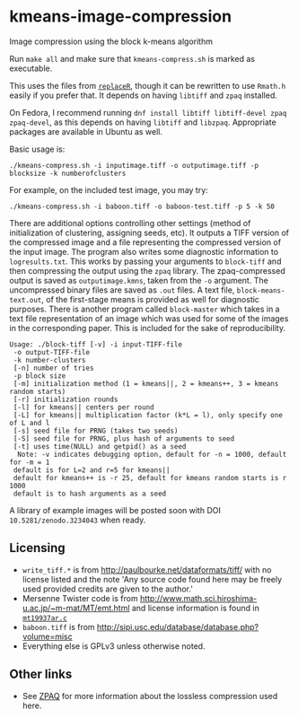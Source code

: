 # kmeans-image-compression
Image compression using the block k-means algorithm

Run `make all` and make sure that `kmeans-compress.sh` is marked as executable.

This uses the files from [`replaceR`](https://www.github.com/gzt/replaceR), 
though it can be rewritten to use `Rmath.h` easily if you prefer that. 
It depends on having `libtiff` and `zpaq` installed. 

On Fedora, I recommend running `dnf install libtiff libtiff-devel zpaq zpaq-devel`, 
as this depends on having `libtiff` and `libzpaq`. Appropriate packages are available 
in Ubuntu as well.

Basic usage is:

`./kmeans-compress.sh -i inputimage.tiff -o outputimage.tiff -p blocksize -k numberofclusters`

For example, on the included test image, you may try:

`./kmeans-compress.sh -i baboon.tiff -o baboon-test.tiff -p 5 -k 50`

There are additional options controlling other settings (method of initialization of clustering,
assigning seeds, etc). It outputs a TIFF version of the compressed image and a file
representing the compressed version of the input image. The program also writes some diagnostic
information to `logresults.txt`. This works by passing your arguments to `block-tiff` and then 
compressing the output using the `zpaq` library. The zpaq-compressed output is saved as 
`outputimage.kmns`, taken from the `-o` argument. 
The uncompressed binary files are saved as `.out` files. A text file,
`block-means-text.out`, of the first-stage means is provided as well for diagnostic purposes.
There is another program called `block-master` which takes in a text file representation of an 
image which was used for some of the images in the corresponding paper. This is included
for the sake of reproducibility. 

```
Usage: ./block-tiff [-v] -i input-TIFF-file 
 -o output-TIFF-file 
 -k number-clusters 
 [-n] number of tries 
 -p block size 
 [-m] initialization method (1 = kmeans||, 2 = kmeans++, 3 = kmeans random starts) 
 [-r] initialization rounds 
 [-l] for kmeans|| centers per round 
 [-L] for kmeans|| multiplication factor (k*L = l), only specify one of L and l 
 [-s] seed file for PRNG (takes two seeds) 
 [-S] seed file for PRNG, plus hash of arguments to seed 
 [-t] uses time(NULL) and getpid() as a seed 
  Note: -v indicates debugging option, default for -n = 1000, default for -m = 1
 default is for L=2 and r=5 for kmeans||
 default for kmeans++ is -r 25, default for kmeans random starts is r 1000 
 default is to hash arguments as a seed 
```

A library of example images will be posted soon with DOI `10.5281/zenodo.3234043` when ready.

## Licensing

* `write_tiff.*` is from http://paulbourke.net/dataformats/tiff/ with no license listed and the note 
'Any source code found here may be freely used provided credits are given to the author.'
* Mersenne Twister code is from    http://www.math.sci.hiroshima-u.ac.jp/~m-mat/MT/emt.html and license
 information is found in [`mt19937ar.c`](https://github.com/gzt/kmeans-image-compression/blob/master/mt19937ar.c)
* `baboon.tiff` is from http://sipi.usc.edu/database/database.php?volume=misc
* Everything else is GPLv3 unless otherwise noted.


## Other links
* See [ZPAQ](http://mattmahoney.net/dc/zpaq.html) for more information about the lossless compression
used here.
